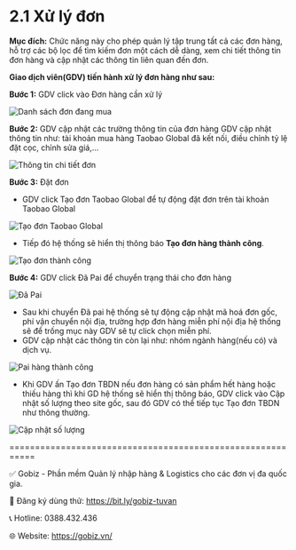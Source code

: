 # 2.1 Xử lý đơn 

**Mục đích:** Chức năng này cho phép quản lý tập trung tất cả các đơn hàng, hỗ trợ các bộ lọc để tìm kiếm đơn một cách dễ dàng, xem chi tiết thông tin đơn hàng và cập nhật các thông tin liên quan đến đơn.

**Giao dịch viên(GDV) tiến hành xử lý đơn hàng như sau:**

**Bước 1:** GDV click vào Đơn hàng cần xử lý

![Danh sách đơn đang mua](https://github.com/gobizvn/gobiz-docs/assets/135328227/f1c4b866-eb5b-4d9b-b733-167b0d1a01e0)

**Bước 2:** GDV cập nhật các trường thông tin của đơn hàng
GDV cập nhật thông tin như: tài khoản mua hàng Taobao Global đã kết nối, điều chỉnh tỷ lệ đặt cọc, chỉnh sửa giá,…

![Thông tin chi tiết đơn](https://github.com/gobizvn/gobiz-docs/assets/135328227/4dbee03f-065b-4094-b135-d85abb922286)

**Bước 3:** Đặt đơn

-	GDV click Tạo đơn Taobao Global để tự động đặt đơn trên tài khoản Taobao Global
  
![Tạo đơn Taobao Global](https://github.com/gobizvn/gobiz-docs/assets/135328227/f85b22e0-0de7-462c-b1bb-d1120f88c800)

- Tiếp đó hệ thống sẽ hiển thị thông báo **Tạo đơn hàng thành công**.

![Tạo đơn thành công](https://github.com/gobizvn/gobiz-docs/assets/135328227/f18f406a-76f5-4d61-89c9-ec71dab74e40)

**Bước 4:** GDV click Đã Pai để chuyển trạng thái cho đơn hàng

![Đã Pai](https://github.com/gobizvn/gobiz-docs/assets/121548042/f56f390a-efaa-4fae-b452-1eb99dbe51be)

- Sau khi chuyển Đã pai hệ thống sẽ tự động cập nhật mã hoá đơn gốc, phí vận chuyển nội địa, trường hợp đơn hàng miễn phí nội địa hệ thống sẽ để trống mục này GDV sẽ tự click chọn miễn phí.
- GDV cập nhật các thông tin còn lại như: nhóm ngành hàng(nếu có) và dịch vụ.

![Pai hàng thành công](https://github.com/gobizvn/gobiz-docs/assets/121548042/d128eab5-d39c-4d06-9081-2a1e8dc5bca3)

- Khi GDV ấn Tạo đơn TBDN nếu đơn hàng có sản phẩm hết hàng hoặc thiếu hàng thì khi GD hệ thống sẽ hiển thị thông báo, GDV click vào Cập nhật số lượng theo site gốc, sau đó GDV có thể tiếp tục Tạo đơn TBDN như thông thường.

![Cập nhật số lượng](https://github.com/gobizvn/gobiz-docs/assets/121548042/ad6ceb04-6084-46f3-8e39-505c90f33d9a)











  




 







===========================================================

✅ Gobiz - Phần mềm Quản lý nhập hàng & Logistics cho các đơn vị đa quốc gia.

📌 Đăng ký dùng thử: https://bit.ly/gobiz-tuvan

📞 Hotline: 0388.432.436

🌐 Website: https://gobiz.vn/
